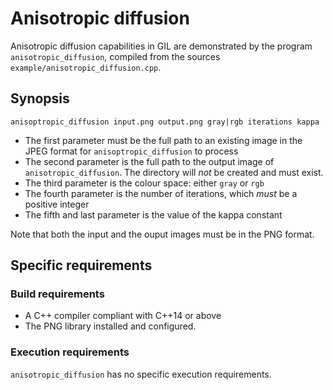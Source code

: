 # Anisotropic diffusion

Anisotropic diffusion capabilities in GIL are demonstrated by the program `anisotropic_diffusion`, compiled from the sources `example/anisotropic_diffusion.cpp`.

## Synopsis

`anisoptropic_diffusion input.png output.png gray|rgb iterations kappa`
- The first parameter must be the full path to an existing image in the JPEG format for `anisoptropic_diffusion` to process
- The second parameter is the full path to the output image of `anisotropic_diffusion`. The directory will *not* be created and must exist.
- The third parameter is the colour space: either `gray` or `rgb`
- The fourth parameter is the number of iterations, which *must* be a positive integer
- The fifth and last parameter is the value of the kappa constant

Note that both the input and the ouput images must be in the PNG format.

## Specific requirements

### Build requirements

- A C++ compiler compliant with C++14 or above
- The PNG library installed and configured.

### Execution requirements

`anisotropic_diffusion` has no specific execution requirements.
